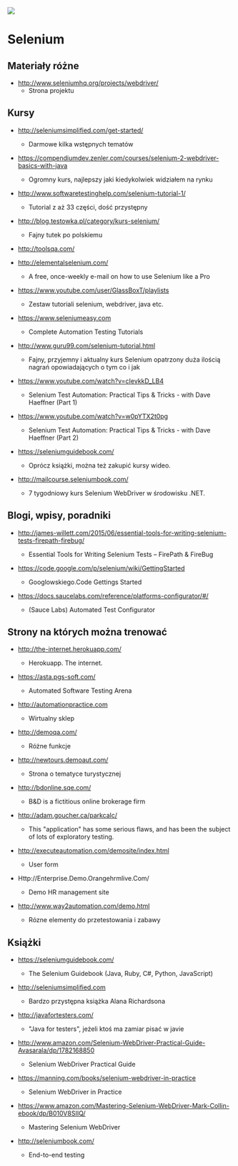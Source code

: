 [![](https://img.shields.io/badge/Facebook-%23TestowanieOprogramowania-blue.svg)](https://www.facebook.com/groups/TestowanieOprogramowania/)


# Selenium

## Materiały różne

* http://www.seleniumhq.org/projects/webdriver/
  * Strona projektu

## Kursy

* http://seleniumsimplified.com/get-started/
  * Darmowe kilka wstępnych tematów

* https://compendiumdev.zenler.com/courses/selenium-2-webdriver-basics-with-java
  * Ogromny kurs, najlepszy jaki kiedykolwiek widziałem na rynku

* http://www.softwaretestinghelp.com/selenium-tutorial-1/
  * Tutorial z aż 33 części, dość przystępny

* http://blog.testowka.pl/category/kurs-selenium/
  * Fajny tutek po polskiemu

* http://toolsqa.com/

* http://elementalselenium.com/
  * A free, once-weekly e-mail on how to use Selenium like a Pro

* https://www.youtube.com/user/GlassBoxT/playlists
  * Zestaw tutoriali selenium, webdriver, java etc.

* https://www.seleniumeasy.com
  * Complete Automation Testing Tutorials

* http://www.guru99.com/selenium-tutorial.html
  * Fajny, przyjemny i aktualny kurs Selenium opatrzony duża ilością nagrań opowiadających o tym co i jak

* https://www.youtube.com/watch?v=cIevkkD_LB4
  * Selenium Test Automation: Practical Tips & Tricks - with Dave Haeffner (Part 1)

* https://www.youtube.com/watch?v=w0pYTX2t0pg
  * Selenium Test Automation: Practical Tips & Tricks - with Dave Haeffner (Part 2)

* https://seleniumguidebook.com/
  * Oprócz książki, można też zakupić kursy wideo.
  
* http://mailcourse.seleniumbook.com/
  * 7 tygodniowy kurs Selenium WebDriver w środowisku .NET.


## Blogi, wpisy, poradniki

* http://james-willett.com/2015/06/essential-tools-for-writing-selenium-tests-firepath-firebug/
  * Essential Tools for Writing Selenium Tests – FirePath & FireBug

* https://code.google.com/p/selenium/wiki/GettingStarted
  * Googlowskiego.Code Gettings Started

* https://docs.saucelabs.com/reference/platforms-configurator/#/
  * (Sauce Labs) Automated Test Configurator

## Strony na których można trenować

* http://the-internet.herokuapp.com/
  * Herokuapp. The internet.
  
* https://asta.pgs-soft.com/
  * Automated Software Testing Arena

* http://automationpractice.com
  * Wirtualny sklep

* http://demoqa.com/
  * Różne funkcje
  
* http://newtours.demoaut.com/
  * Strona o tematyce turystycznej
  
* http://bdonline.sqe.com/
  * B&D is a fictitious online brokerage firm

* http://adam.goucher.ca/parkcalc/
  * This "application" has some serious flaws, and has been the subject of lots of exploratory testing.
  
* http://executeautomation.com/demosite/index.html
  * User form
  
* Http://Enterprise.Demo.Orangehrmlive.Com/
  * Demo HR management site
  
* http://www.way2automation.com/demo.html
  * Rózne elementy do przetestowania i zabawy



## Książki

* https://seleniumguidebook.com/
  * The Selenium Guidebook (Java, Ruby, C#, Python, JavaScript)

* http://seleniumsimplified.com
  * Bardzo przystępna książka Alana Richardsona

* http://javafortesters.com/
  * "Java for testers", jeżeli ktoś ma zamiar pisać w javie

* http://www.amazon.com/Selenium-WebDriver-Practical-Guide-Avasarala/dp/1782168850
  * Selenium WebDriver Practical Guide

* https://manning.com/books/selenium-webdriver-in-practice
  * Selenium WebDriver in Practice

* https://www.amazon.com/Mastering-Selenium-WebDriver-Mark-Collin-ebook/dp/B010V8SIIQ/
  * Mastering Selenium WebDriver
  
* http://seleniumbook.com/
  * End-to-end testing

